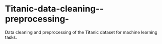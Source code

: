 # Titanic-data-cleaning--preprocessing-
Data cleaning and preprocessing of the Titanic dataset for machine learning tasks.
